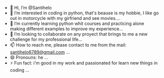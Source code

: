 - 👋 Hi, I’m @Santihelo
- 👀 I’m interested in coding in python, that's beause is my hobbie, I like go out in motorcycle with my girfriend and see movies....
- 🌱 I’m currently learning python whit courses and practicing alone making different examples to improve my experience...
- 💞️ I’m looking to collaborate on any proyect that brings to me a new challenge for my professional life...
- 📫 How to reach me, please contact to me from the mail: santihelo6789@gmail.com ...
- 😄 Pronouns: he ...
- ⚡ Fun fact: i'm good in my work and passionated for learn new things in coding  ...

<!---
Santihelo/Santihelo is a ✨ special ✨ repository because its `README.md` (this file) appears on your GitHub profile.
You can click the Preview link to take a look at your changes.
--->
